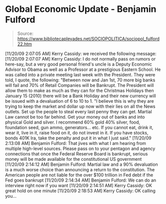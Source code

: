 # Global Economic Update - Benjamin Fulford

> Source: https://www.bibliotecapleyades.net/SOCIOPOLITICA/sociopol_fulford22.htm

[11/20/09 2:07:05 AM] Kerry Cassidy: we
received the following message:
[11/20/09 2:07:07 AM] Kerry Cassidy:
I do not normally pass on rumors or
here-say, but a very good personal friend's uncle is a Deputy Economic
Advisor to Obama as well as a Professor at a prestigious Eastern School.
He was called into a private meeting last week with the President.
They were told, I quote, the following:
"Between now and Jan 1st, 70 more big
banks will fail and 70% of Retail Companies will be Bankrupt. The
President will allow them to make as much as they can for the
Christmas Holidays then January 15 (2010) there will be a Bank Holiday and
their new currency will be issued with a devaluation of 6 to 10 to
1.
"I believe this is why they are trying
to keep the market and dollar up now with their lies on all the News
outlets. Set up the people to steal every last penny they can get.
Martial Law cannot be too far behind. Get your money out of banks
and into physical Gold and silver. I recommend 60% gold 40% silver,
food, foundation seed, gun ammo, generators... etc.
If you cannot eat, drink it, wear it,
live in it, raise food on it, do not invest in it. If you have
stocks, bonds 401K Ira, take the penalty and put it in what I just
said."
[11/20/09 2:13:08 AM] Benjamin Fulford: That
jives with what I am hearing from multiple high-level sources. Please
pass on to your pentagon and agency connections that once the
Federal
Reserve Board is bankrupt, serious money will be made available for the
constitutional US government
[11/20/09 2:14:12 AM] Benjamin Fulford:
Martial law and a 90% devaluation is a much worse choice than announcing
a return to the constitution. The American people are not liable for the
over $100 trillion in Fed debt if the Fed goes bankrupt
[11/20/09 2:14:34 AM] Benjamin Fulford: We
can do an interview right now if you want
[11/20/09 2:14:51 AM] Kerry Cassidy: OK
great hold on one minute
[11/20/09 2:18:53 AM] Kerry Cassidy: OK
calling you...
